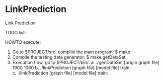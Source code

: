 LinkPrediction
==============

Link Prediction

TODO list:


HOWTO execute:

1. Go to $PROJECT/src, complile the main program:
	$ make
2. Compile the testing data generator:
	$ make getDataSet
3. Execution flow, go to $PROJECT/bin/:
	a. ./genDataSet [origin graph file] 1000 1000
	b. ./linkPrediction [graph file] [model file] train:<train list file>  
	c. ./linkPrediction [graph file] [model file] train:<query list file>  

